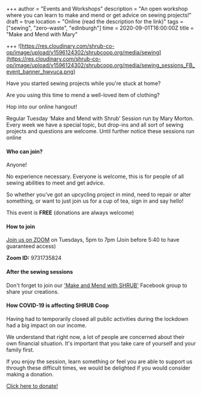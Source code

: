 +++
author = "Events and Workshops"
description = "An open workshop where you can learn to make and mend or get advice on sewing projects!"
draft = true
location = "Online (read the description for the link)"
tags = ["sewing", "zero-waste", "edinburgh"]
time = 2020-09-01T16:00:00Z
title = "Make and Mend with Mary"

+++
![https://res.cloudinary.com/shrub-co-op/image/upload/v1596124302/shrubcoop.org/media/sewing](https://res.cloudinary.com/shrub-co-op/image/upload/v1596124302/shrubcoop.org/media/sewing_sessions_FB_event_banner_hwvuca.png)

Have you started sewing projects while you're stuck at home?

Are you using this time to mend a well-loved item of clothing?

Hop into our online hangout!

Regular Tuesday ‘Make and Mend with Shrub’ Session run by Mary Morton. Every week we have a special topic, but drop-ins and all sort of sewing projects and questions are welcome. Until further notice these sessions run online

#### Who can join?

Anyone!

No experience necessary. Everyone is welcome, this is for people of all sewing abilities to meet and get advice.

So whether you’ve got an upcycling project in mind, need to repair or alter something, or want to just join us for a cup of tea, sign in and say hello!

This event is **FREE** (donations are always welcome)

#### How to join

[Join us on ZOOM](https://zoom.us/j/9731735824) on Tuesdays, 5pm to 7pm (Join before 5:40 to have guaranteed access)

**Zoom ID:** 9731735824

#### After the sewing sessions

Don't forget to join our ['Make and Mend with SHRUB'](https://www.facebook.com/groups/236741857323915) Facebook group to share your creations.

#### How COVID-19 is affecting SHRUB Coop

Having had to temporarily closed all public activities during the lockdown had a big impact on our income.

We understand that right now, a lot of people are concerned about their own financial situation. It's important that you take care of yourself and your family first.

If you enjoy the session, learn something or feel you are able to support us through these difficult times, we would be delighted if you would consider making a donation.

[Click here to donate!](https://www.paypal.com/cgi-bin/webscr?cmd=_s-xclick&hosted_button_id=SC4STHHVLD56U&source=url)